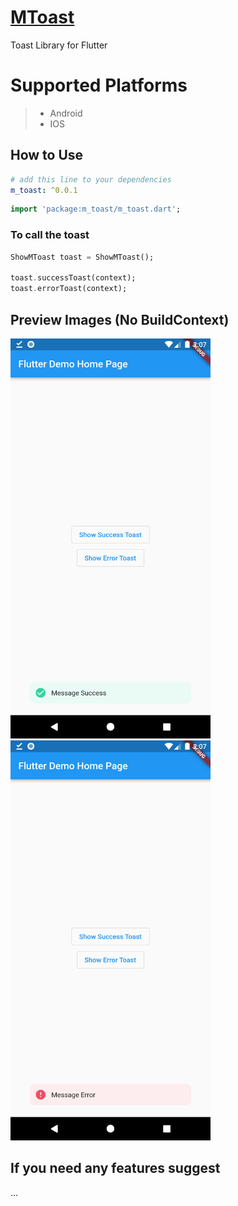 # [MToast](https://pub.dev/packages/fluttertoast)

Toast Library for Flutter


# Supported Platforms
>
> - Android
> - IOS

## How to Use

```yaml
# add this line to your dependencies
m_toast: ^0.0.1
```

```dart
import 'package:m_toast/m_toast.dart';
```

### To call the toast

```dart
ShowMToast toast = ShowMToast();

toast.successToast(context);
toast.errorToast(context);
```

## Preview Images (No BuildContext)

<img src="https://raw.githubusercontent.com/abdulmanafpfassal/image/master/Screenshot_20220915_140721.png" width="320px" />
<img src="https://raw.githubusercontent.com/abdulmanafpfassal/image/master/Screenshot_20220915_140744.png" width="320px" />

## If you need any features suggest

...

